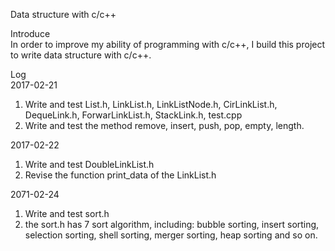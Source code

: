 Data structure with c/c++<br />

Introduce<br />
	In order to improve my ability of programming with c/c++, I build this project to write data structure with c/c++.<br />

Log<br />
2017-02-21<br />
1.	Write and test List.h, LinkList.h, LinkListNode.h, CirLinkList.h, DequeLink.h, ForwarLinkList.h, StackLink.h, test.cpp<br />
2.	Write and test the method remove, insert, push, pop, empty, length.<br />

2017-02-22<br />
1.	Write and test DoubleLinkList.h <br />
2.	Revise the function print_data of the LinkList.h<br />

2071-02-24<br />
1.	Write and test sort.h
2.	the sort.h has 7 sort algorithm, including: bubble sorting, insert sorting, selection sorting, shell sorting, merger sorting, heap sorting and so on.<br />

